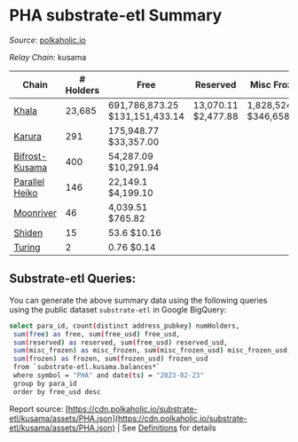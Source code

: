 # PHA substrate-etl Summary

_Source_: [polkaholic.io](https://polkaholic.io)

*Relay Chain*: kusama


| Chain | # Holders | Free | Reserved | Misc Frozen | Frozen | Price | AssetID |
| ----- | --------- | ---- | -------- | ----------- | ------ | ----- | ------- |
| [Khala](/kusama/2004-khala) | 23,685 | 691,786,873.25 $131,151,433.14 | 13,070.11 $2,477.88 | 1,828,524.09  $346,658.15 | 1,406.9 $266.72 | $0.19 | `{"Token":"PHA"}` |
| [Karura](/kusama/2000-karura) | 291 | 175,948.77 $33,357.00 |   |    |   | $0.19 | `{"Token":"PHA"}` |
| [Bifrost-Kusama](/kusama/2001-bifrost-ksm) | 400 | 54,287.09 $10,291.94 |   |    |   | $0.19 | `{"Token":"PHA"}` |
| [Parallel Heiko](/kusama/2085-parallel-heiko) | 146 | 22,149.1 $4,199.10 |   |    |   | $0.19 | `{"Token":"115"}` |
| [Moonriver](/kusama/2023-moonriver) | 46 | 4,039.51 $765.82 |   |    |   | $0.19 | `{"Token":"189307976387032586987344677431204943363"}` |
| [Shiden](/kusama/2007-shiden) | 15 | 53.6 $10.16 |   |    |   | $0.19 | `{"Token":"18446744073709551623"}` |
| [Turing](/kusama/2114-turing) | 2 | 0.76 $0.14 |   |    |   | $0.19 | `{"Token":"7"}` |
## Substrate-etl Queries:
You can generate the above summary data using the following queries using the public dataset `substrate-etl` in Google BigQuery:
```bash
select para_id, count(distinct address_pubkey) numHolders, 
 sum(free) as free, sum(free_usd) free_usd,
 sum(reserved) as reserved, sum(free_usd) reserved_usd,
 sum(misc_frozen) as misc_frozen, sum(misc_frozen_usd) misc_frozen_usd,
 sum(frozen) as frozen, sum(frozen_usd) frozen_usd
 from `substrate-etl.kusama.balances*` 
 where symbol = "PHA" and date(ts) = "2023-02-23"
 group by para_id
 order by free_usd desc
```


Report source: [https://cdn.polkaholic.io/substrate-etl/kusama/assets/PHA.json](https://cdn.polkaholic.io/substrate-etl/kusama/assets/PHA.json) | See [Definitions](/DEFINITIONS.md) for details
